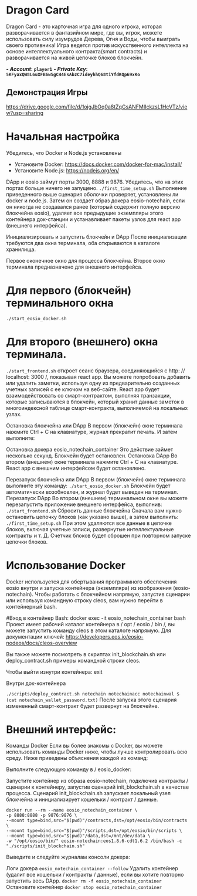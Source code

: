 # Dragon Card
Dragon Card - это карточная игра для одного игрока, которая разворачивается в фантазийном мире, где вы, игрок, можете использовать силу изумрудов  Дерева, Огня и Воды, чтобы выиграть своего противника! Игра ведется против искусственного интеллекта на основе интеллектуального контракта(smart contracts) и разворачивается на живой цепочке блоков блокчейн.
 
**- *Account*: `player1`**
**- *Private Key*: `5KFyaxQW8L6uXFB6wSgC44EsAbzC7ideyhhQ68tiYfdKQp69xKo`**
## Демонстрация Игры
https://drive.google.com/file/d/1ojgJbOq0a8tZqGsANFMIIckzsL1HcVTz/view?usp=sharing

# Начальная настройка
Убедитесь, что Docker и Node.js установлены

* Установите Docker: https://docs.docker.com/docker-for-mac/install/
* Установите Node.js: https://nodejs.org/en/

DApp и eosio займут порты 3000, 8888 и 9876. Убедитесь, что на этих портах больше ничего не запущено.
```./first_time_setup.sh```
Выполнение приведенного выше сценария оболочки проверяет, установлены ли docker и node.js. Затем он создает образ докера eosio-notechain, если он никогда не создавался ранее (который содержит полную версию блокчейна eosio), удаляет все предыдущие экземпляры этого контейнера док-станции и устанавливает пакеты узлов для react app (внешнего интерфейса).

Инициализировать и запустить блокчейн и DApp
После инициализации требуются два окна терминала, оба открываются в каталоге хранилища.

Первое оконечное окно для процесса блокчейна.
Второе окно терминала предназначено для внешнего интерфейса.

# Для первого (блокчейн) терминального окна 
```./start_eosio_docker.sh```




# Для второго (внешнего) окна терминала.
```./start_frontend.sh```
откроет сеанс браузера, соединяющийся с http: // localhost: 3000 /, показывая react app. Вы можете попробовать добавить или удалить заметки, используя одну из предварительно созданных учетных записей с ее ключом на веб-сайте. React app будет взаимодействовать со смарт-контрактом, выполняя транзакции, которые записываются в блокчейн, который хранит данные заметок в многоиндексной таблице смарт-контракта, выполняемой на локальных узлах.

Остановка блокчейна или DApp
В первом (блокчейн) окне терминала нажмите Ctrl + C на клавиатуре, журнал прекратит печать. И затем выполните:

Остановка докера eosio_notechain_container
Это действие займет несколько секунд. Блокчейн будет остановлен.
Остановка DApp
Во втором (внешнем) окне терминала нажмите Ctrl + C на клавиатуре. React app с внешним интерфейсом будет остановлено.

Перезапуск блокчейна или DApp
В первом (блокчейн) окне терминала выполните эту команду:
```./start_eosio_docker.sh```
Блокчейн будет автоматически возобновлен, и журнал будет выведен на терминал.
Перезапуск DApp
Во втором (внешнем) терминальном окне вы можете перезапустить приложение внешнего интерфейса, выполнив:
```./start_frontend.sh```
Сбросить данные блокчейна
Сначала вам нужно остановить цепочку блоков (как указано выше), а затем выполнить:
```./first_time_setup.sh```
При этом удаляются все данные в цепочке блоков, включая учетные записи, развернутые интеллектуальные контракты и т. Д. Счетчик блоков будет сброшен при повторном запуске цепочки блоков.


# Использование Docker
Docker используется для обертывания программного обеспечения eosio внутри и запуска контейнера (экземпляра) из изображения (eosio-notechain). Чтобы работать с блокчейном напрямую, запустив сценарии или используя командную строку cleos, вам нужно перейти в контейнерный bash.

#Вход в контейнер Bash:
docker exec -it eosio_notechain_container bash
Проект имеет рабочий каталог контейнера в / opt / eosio / bin /, вы можете запустить команду cleos в этом каталоге напрямую. Для документации ключей: https://developers.eos.io/eosio-nodeos/docs/cleos-overview

Вы также можете посмотреть в скриптах init_blockchain.sh или deploy_contract.sh примеры командной строки cleos.

Чтобы выйти изнутри контейнера:
exit

Внутри док-контейнера

```./scripts/deploy_contract.sh notechain notechainacc notechainwal $ (cat notechain_wallet_password.txt)```
После запуска этого сценария измененный смарт-контракт будет развернут на блокчейне.


# Внешний интерфейс:
Команды Docker
Если вы более знакомы с Docker, вы можете использовать команды Docker ниже, чтобы лучше контролировать всю среду. Ниже приведены объяснения каждой из команд:

Выполните следующую команду в / eosio_docker:

Запустите контейнер из образа eosio-notechain, подключив контракты / сценарии к контейнеру, запустив сценарий init_blockchain.sh в качестве процесса. Сценарий init_blockchain.sh запускает локальный узел блокчейна и инициализирует кошельки / контракт / данные.

```
docker run --rm --name eosio_notechain_container \
-p 8888:8888 -p 9876:9876 \
--mount type=bind,src="$(pwd)"/contracts,dst=/opt/eosio/bin/contracts \
--mount type=bind,src="$(pwd)"/scripts,dst=/opt/eosio/bin/scripts \
--mount type=bind,src="$(pwd)"/data,dst=/mnt/dev/data \
-w "/opt/eosio/bin/" eosio-notechain:eos1.8.6-cdt1.6.2 /bin/bash -c "./scripts/init_blockchain.sh" 
```

Выведите и следуйте журналам консоли докера:

Логи докера ```eosio_notechain_container --follow```
Удалить контейнер (удалит все кошельки / контракты / данные),  если вы хотите повторно запустить весь DApp.
```docker rm -f eosio_notechain_container```
Остановите контейнер 
```docker stop eosio_notechain_container```
